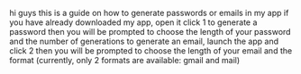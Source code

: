 hi guys this is a guide on how to generate passwords or emails in my app
if you have already downloaded my app, open it
click 1 to generate a password
then you will be prompted to choose the length of your password and the number of generations
to generate an email, launch the app and click 2
then you will be prompted to choose the length of your email and the format (currently, only 2 formats are available: gmail and mail)
